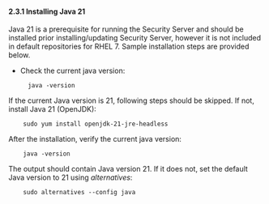 #### 2.3.1 Installing Java 21

Java 21 is a prerequisite for running the Security Server and should be installed prior installing/updating Security Server, however it is not included in default repositories for RHEL 7.
Sample installation steps are provided below.

* Check the current java version:

        java -version

If the current Java version is 21, following steps should be skipped. If not, install Java 21 (OpenJDK):

        sudo yum install openjdk-21-jre-headless

After the installation, verify the current java version:
    
        java -version

The output should contain Java version 21. If it does not, set the default Java version to 21 using *alternatives*:

        sudo alternatives --config java